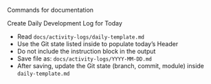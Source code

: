 
Commands  for documentation 

Create Daily Development Log for Today
- Read `docs/activity-logs/daily-template.md`
- Use the Git state listed inside to populate today’s Header
- Do not include the instruction block in the output
- Save file as: `docs/activity-logs/YYYY-MM-DD.md`
- After saving, update the Git state (branch, commit, module) inside `daily-template.md`